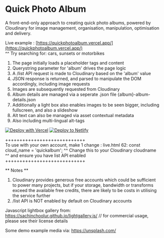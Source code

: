 # Quick Photo Album
A front-end-only approach to creating quick photo albums, powered by Cloudinary for image management, organisation, manipulation, optimisation and delivery.

Live example : [https://quickphotoalbum.vercel.app/](https://quickphotoalbum.vercel.app/)  
^^ Try searching for: cars, sunsets or motorbikes

1) The page initially loads a placeholder tags and content
2) Querystring parameter for 'album' drives the page logic
3) A /list API request is made to Cloudinary based on the 'album' value
4) JSON response is returned, and parsed to manipulate the DOM accordingly, including image requests
5) Images are subsequently requested from Cloudinary
6) Album details are managed via a seperate .json file {album}-album-details.json
7) Additionally a light box also enables images to be seen bigger, including fullscreen, and also a slideshow
8) Alt text can also be managed via asset contextual metadata
9) Also including multi-lingual alt-tags


[![Deploy with Vercel](https://vercel.com/button)](https://vercel.com/new/git/external?repository-url=https%3A%2F%2Fgithub.com%2Fbseymour%2Fquickphotoalbum) <a href="https://app.netlify.com/start/deploy?repository=https://github.com/bseymour/quickphotoalbum">
    <img src="https://www.netlify.com/img/deploy/button.svg" title="Deploy to Netlify">
  </a>


++++++++++++++++++++++++++++  
To use with your own account, make 1 change :
live.html 
62: const cloud_name = 'quickalbum'; 
^^ Change this to your Cloudinary cloudname ^^
and ensure you have list API enabled  
++++++++++++++++++++++++++++  


** Notes **
1) Cloudinary provides generous free accounts which could be sufficient to power many projects, but if your storage, bandwidth or transforms exceed the available free credits, there are likely to be costs in utilising the service further 
2) /list API is NOT enabled by default on Cloudinary accounts


Javascript lightbox gallery from:
https://sachinchoolur.github.io/lightgallery.js/
// for commercial usage, please see their license details

Some demo example media via:
https://unsplash.com/
